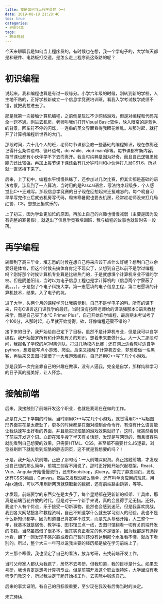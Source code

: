 ```yaml
---
title: 我是如何当上程序员的（一）
date: 2019-08-18 21:28:46
toc: true
categories:
- 经验分享
tags:
- 职业规划
---
```


今天来聊聊我是如何当上程序员的，有时候也在想，我一个学电子的，大学每天都是和硬件、电路板打交道，是怎么走上程序员这条路的呢？
<!--more-->
# 初识编程
说起来，我和编程也算是有过一段缘分。小学六年级的时候，刚转到新的学校，人生地不熟的，正好学校新成立一个信息学竞赛培训班，看我入学考试数学成绩不错，就把我拉进去了。

那是我第一次接触计算机编程，之前倒是玩过不少网络游戏，但是对编程和代码完全一窍不通。刚进去机房，老师叫我们打开Visual Basic软件，映入眼帘的是蓝色的背景，回车符不停的闪烁，一连串的英文界面看得我眼花缭乱。从那时起，就打开了计算机编程新世界的大门。

那段时间，六十几个人的班，老师每节课都会教一些基础的编程知识，现在依稀还记得什么条件语句、循环语句，do while、viod main等等。每节课都有新内容，每节课也都有小伙伴学不下去而离开。我当时纯粹是因为好奇，而且自己逻辑思维能力还比较强，再加上每节课下课还会有几分钟时间和小伙伴打几局CS1.6，所以就一直坚持下来了。

后来，上了初中，编程水平慢慢熟练了，还参加过几次比赛，但其实都是基础的语法考察，涉及到了一点算法，当时用的是Pascal语言，写法约束超级多，个人感觉比C++还难写。那段信息学竞赛的日子现在回想起来还挺难忘的。每个晚自习早早写完作业后就去机房写代码，周末寒暑假也要去机房，经常趁老师没来打几局红警、CS，想想还挺欢乐的。

上了初三，因为学业更加忙的原因，再加上自己的兴趣也慢慢减弱（主要是因为没有完整的寒暑假），就退出了信息学竞赛培训班，我与编程的故事也就暂时告一段落。

# 再学编程
转眼到了高三毕业，填志愿的时候在想自己将来应该干点什么好呢？想到自己业余爱好是体育，但这个时候去搞体育肯定不现实了，又想到自己以前不是学过编程吗？刚好那个时候计算机专业算是比较热门的，于是就想填个计算机专业不错的学校。但是阴差阳错，当时以为电子信息工程也是学计算机的（信息两个字蒙蔽了我。。。），于是抱了个电子科技大学，第一志愿填的电子信息工程，第二志愿填的计算机技术，结果，入了电子的坑。

进了大学，头两个月的课程学习让我感觉到，自己不是学电子的料。所有的课下来，只有C语言这门课我学的最好。当时没有按照老师给的谭浩强那本C语言教材来学，而是自己买了本“C Primer Plus”，自己开始自学编程，最后期末考试考了个100分，从那时起，心里就开始觉得，欸，好像编程还蛮不错的？

接下来的日子，我开始给自己定下了目标，虽然不是计算机专业，但是我可以自学编程，我开始搜罗所有和计算机有关的知识，想着未来要做什么。大一大二那段时间，我报名了学校的ACM集训队，打过几场校内比赛；还在网上边看教程边自学python，想着能写点小游戏、爬虫。后来又接触了计算机安全，梦想着做一名黑客，再后来又去图书馆借了一大堆游戏编程，自己还用C++写了几个小游戏。

那是我第一次完全靠自己的兴趣在做事，没有人逼我，完全是自学，那样纯粹学习的日子真的挺美好，让人怀念。

# 接触前端
后来，我接触到了前端开发这个职业，也就是我现在在做的工作。

那是在大二下学期的时候，当时刚用C++写完几个小游戏，就觉得用C++写起图形界面实在是太费劲了，更多的时候都是在面对控制台命令行，有没有什么语言能让我快速写出好看的界面，并且能实现炫酷的游戏效果就好了。这时，我突然看到了前端开发这个词。立即在知乎搜了半天有关话题，发现是写网页的，而且很容易就能看到自己想要的效果，只需要HTML、CSS，甚至都不需要什么JS逻辑，浏览器刷新下就能看到炫酷的静态网页，这不就是我想要的吗？！

于是，我开始入坑前端，正应了那句话：一入前端深似海。真正接触前端，才发现没自己想的那么简单，前端三剑客不用说了，那时正好刚开始兴起框架，React、Vue、Angular开始慢慢流行，还有Bootstrap，jQuery。学完了静态网页，发现还有CSS3动画，Canvas。然后又发现没那么简单，还有叫单页应用的玩意，用Ajax通信，可以不用刷新网页就获取新的数据，还有前端路由跳转，等等。

才发现，前端要学的东西实在是太多了，每个星期都在更新新的框架、工具库，那真是前端百花齐放的时代，但是对于一个新手来说，真的会显得手足无措。还好，我这个人有个优点，乐于接受一切新事物，虽然也会感到迷茫，但是我喜欢挑战，我到各大网站搜各种教程资料，自己不知道学什么就去学习别人的经验。我也不是什么新知识都学，因为知道自己肯定学不过来，而是先从基础开始，大三整个一年，我基本就是宿舍、教学楼、图书馆三点一线，去图书馆翻看一切有关前端开发的书籍，当然虽然借了很多本，但其实真正看完的也不是很多，因为我都是有选择地看，翻了一回发现不感兴趣或者自己暂时还没有达到那个水准看不懂，就放下看别的。所以，整个大三一年可以说我主要的经历都是放在学习前端上了。

大三那个寒假，我也坚定了自己的看法，放弃考研，去找前端开发工作。

当时父母家人都认为我疯了，居然不去考研，但我知道，我的目标是什么。如果去考研，我也肯定是想考计算机专业，但是前端开发这个职业很特殊，大学里没有老师专门教这个，所以我决定干脆开始找工作，去实际中锻炼自己。

后来的事实证明，有自己的目标很重要，至少现在我没有后悔当时的决定。

未完待续…